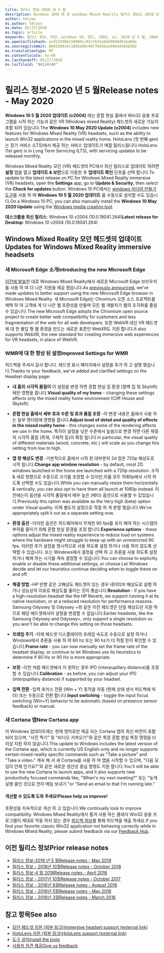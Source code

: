 ```yaml
---
title: 릴리스 정보-2020 년 5 월
description: Windows 10에 대 한 windows Mixed Reality 릴리스 정보는 2020 년 5 월 업데이트 (2004이 라고도 함)입니다.
author: tmlyon
ms.author: tmlyon
ms.date: 05/27/2020
ms.topic: article
keywords: 릴리스 정보, 버전, windows 10, 빌드, 20H1, os, 2020 년 5 월, 2004
ms.openlocfilehash: ec92259662109001c02cf631eb6b9948d61ba9de
ms.sourcegitcommit: b0d15083ec1095e08c9d776e5bae66b4449383bb
ms.translationtype: MT
ms.contentlocale: ko-KR
ms.lasthandoff: 05/27/2020
ms.locfileid: "84124140"
---
```

# <a name="release-notes---may-2020"></a><span data-ttu-id="bd9f0-104">릴리스 정보-2020 년 5 월</span><span class="sxs-lookup"><span data-stu-id="bd9f0-104">Release notes - May 2020</span></span>

<span data-ttu-id="bd9f0-105">**Windows 10 5 월 2020 업데이트 (v2004)** 에는 혼합 현실 홈에서 Win32 응용 프로그램을 시작 하는 기능과 같은 VR (Windows mixed Reality) 헤드셋의 새로운 기능이 포함 되어 있습니다.</span><span class="sxs-lookup"><span data-stu-id="bd9f0-105">The **Windows 10 May 2020 Update (v2004)** includes new features for Windows Mixed Reality (VR) headsets, such as the ability to launch Win32 applications in the mixed reality home.</span></span> <span data-ttu-id="bd9f0-106">HoloLens (첫 번째 gen)는 장기 서비스 (LTS)에서 제공 하는 서비스 업데이트가 매월 릴리스됩니다.</span><span class="sxs-lookup"><span data-stu-id="bd9f0-106">HoloLens (1st gen) is in Long Term Servicing (LTS), with servicing updates to be released monthly.</span></span>

<span data-ttu-id="bd9f0-107">Windows Mixed Reality 모던 (VR) 헤드셋의 PC에서 최신 릴리스로 업데이트 하려면 **설정** 앱을 열고 **업데이트 & 보안**으로 이동한 후 **업데이트 확인** 단추를 선택 합니다.</span><span class="sxs-lookup"><span data-stu-id="bd9f0-107">To update to the latest release on PC for Windows Mixed Reality immersive (VR) headsets, open the **Settings** app, go to **Update & Security**, then select the **Check for updates** button.</span></span> <span data-ttu-id="bd9f0-108">Windows 10 PC에서는 [windows 미디어 만들기 도구](https://www.microsoft.com/software-download/windows10)를 사용 하 여 **Windows 10 5 월 2020 업데이트** 를 수동으로 설치할 수도 있습니다.</span><span class="sxs-lookup"><span data-stu-id="bd9f0-108">On a Windows 10 PC, you can also manually install the **Windows 10 May 2020 Update** using the [Windows media creation tool](https://www.microsoft.com/software-download/windows10).</span></span>

<span data-ttu-id="bd9f0-109">**데스크톱용 최신 릴리스**: Windows 10 v2004 (10.0.19041.264)</span><span class="sxs-lookup"><span data-stu-id="bd9f0-109">**Latest release for Desktop**: Windows 10 v2004 (10.0.19041.264)</span></span>

## <a name="updates-for-windows-mixed-reality-immersive-headsets"></a><span data-ttu-id="bd9f0-110">Windows Mixed Reality 모던 헤드셋의 업데이트</span><span class="sxs-lookup"><span data-stu-id="bd9f0-110">Updates for Windows Mixed Reality immersive headsets</span></span>

### <a name="introducing-the-new-microsoft-edge"></a><span data-ttu-id="bd9f0-111">새 Microsoft Edge 소개</span><span class="sxs-lookup"><span data-stu-id="bd9f0-111">Introducing the new Microsoft Edge</span></span>
<span data-ttu-id="bd9f0-112">[이전에 발표](https://docs.microsoft.com/windows/mixed-reality/new-microsoft-edge)한 대로 Windows Mixed Reality에서 새로운 Microsoft Edge 브라우저를 사용 하 여 더 나은 지원을 제공 했습니다.</span><span class="sxs-lookup"><span data-stu-id="bd9f0-112">As [previously announced](https://docs.microsoft.com/windows/mixed-reality/new-microsoft-edge), we've made updates to better support using the new Microsoft Edge browser in Windows Mixed Reality.</span></span> <span data-ttu-id="bd9f0-113">새 Microsoft Edge는 Chromium 오픈 소스 프로젝트를 채택 하 여 고객에 게 더 나은 웹 호환성을 만들며 모든 웹 개발자가 웹의 조각화를 줄일 수 있습니다.</span><span class="sxs-lookup"><span data-stu-id="bd9f0-113">The new Microsoft Edge adopts the Chromium open source project to create better web compatibility for customers and less fragmentation of the web for all web developers.</span></span> <span data-ttu-id="bd9f0-114">또한 WebVR 대신 VR 헤드셋에 대 한 몰입 형 웹 환경을 만드는 새로운 표준인 WebXR도 지원 합니다.</span><span class="sxs-lookup"><span data-stu-id="bd9f0-114">It also supports WebXR, the new standard for creating immersive web experiences for VR headsets, in place of WebVR.</span></span>

### <a name="improved-settings-for-wmr"></a><span data-ttu-id="bd9f0-115">WMR에 대 한 향상 된 설정</span><span class="sxs-lookup"><span data-stu-id="bd9f0-115">Improved Settings for WMR</span></span>
<span data-ttu-id="bd9f0-116">피드백을 주셔서 감사 합니다. 헤드셋 표시 페이지에서 설정을 추가 하 고 설명 했습니다.</span><span class="sxs-lookup"><span data-stu-id="bd9f0-116">Thanks to your feedback, we've added and clarified settings on the Headset display page:</span></span>

* <span data-ttu-id="bd9f0-117">**내 홈의 시각적 품질이** 이 설정을 변경 하면 혼합 현실 집 환경 (절벽 집 및 Skyloft)에만 영향을 줍니다.</span><span class="sxs-lookup"><span data-stu-id="bd9f0-117">**Visual quality of my home** - changing these settings affects only the mixed reality home environment (Cliff House and Skyloft):</span></span>

* <span data-ttu-id="bd9f0-118">**혼합 현실 홈에서 세부 효과 수준 및 효과 품질 조정** -이 변경 내용은 홈에서 사용 하는 일부 렌더링에 영향을 줍니다.</span><span class="sxs-lookup"><span data-stu-id="bd9f0-118">**Adjust level of detail and quality of effects in the mixed reality home** - this changes some of the rendering affects we use in the home.</span></span> <span data-ttu-id="bd9f0-119">특히이 설정을 낮은 수준에서 높음으로 변경 하면 다른 재질의 시각적 품질 (목재, 구체적 등)이 확장 됩니다.</span><span class="sxs-lookup"><span data-stu-id="bd9f0-119">In particular, the visual quality of different materials (wood, concrete, etc.) will scale as you change this setting from low to high.</span></span>

* <span data-ttu-id="bd9f0-120">**앱 창 해상도 변경** -기본적으로 홈에서 시작 된 대부분의 2d 창은 720p 해상도로 시작 됩니다.</span><span class="sxs-lookup"><span data-stu-id="bd9f0-120">**Change app window resolution** - by default, most 2D windows launched in the home are launched with a 720p resolution.</span></span> <span data-ttu-id="bd9f0-121">수직 & 세로 방향으로 수동으로 크기를 조정할 수 있지만,이를 모두 1080p에서 시작 하도록 선택할 수도 있습니다.</span><span class="sxs-lookup"><span data-stu-id="bd9f0-121">While you can manually resize them horizontally & vertically, you can also opt to have them all launch at 1080p instead.</span></span> <span data-ttu-id="bd9f0-122">이전에는이 옵션을 시각적 품질에서 매우 높은 (베타) 옵션으로 사용할 수 있었습니다.</span><span class="sxs-lookup"><span data-stu-id="bd9f0-122">Previously this option was available as the Very high (beta) option under Visual quality.</span></span> <span data-ttu-id="bd9f0-123">이제 별도의 설정으로 적절 하 게 분할 했습니다.</span><span class="sxs-lookup"><span data-stu-id="bd9f0-123">We've appropriately split it out as a separate setting now.</span></span>

* <span data-ttu-id="bd9f0-124">**환경 옵션** -이러한 옵션은 하드웨어에서 무제한 90 fps를 유지 해야 하는 시스템의 부하를 줄이기 위해 혼합 현실 환경을 조정 합니다.</span><span class="sxs-lookup"><span data-stu-id="bd9f0-124">**Experience options** - these options adjust the mixed reality experience to reduce load on systems where the hardware might struggle to keep up with an unrestricted 90 fps.</span></span> <span data-ttu-id="bd9f0-125">이러한 추가 설정을 명시적으로 사용 하도록 설정 하거나 사용 하지 않도록 선택할 수 있습니다. 또는 Windows에서 결정을 선택 하 고 추론을 사용 하도록 설정 하거나 해제 하는 시기를 계속 결정할 수 있습니다.</span><span class="sxs-lookup"><span data-stu-id="bd9f0-125">You can choose to explicitly enable or disable these additional settings, or choose Let Windows decide and let our heuristics continue deciding when to toggle these on and off.</span></span>

* <span data-ttu-id="bd9f0-126">**해결 방법** -HP 반향 같은 고해상도 헤드셋이 있는 경우 네이티브 해상도로 실행 하거나 성능상의 이유로 해상도를 줄이는 것이 좋습니다.</span><span class="sxs-lookup"><span data-stu-id="bd9f0-126">**Resolution** - if you have a high-resolution headset like the HP Reverb, we support running it at its native resolution, or at a reduced resolution for performance reasons.</span></span> <span data-ttu-id="bd9f0-127">Samsung Odyssey 및 Odyssey +와 같은 이전 헤드셋은 단일 해상도만 지원 하므로 해당 헤드셋에서이 설정을 변경할 수 없습니다.</span><span class="sxs-lookup"><span data-stu-id="bd9f0-127">Earlier headsets, like the Samsung Odyssey and Odyssey+, only support a single resolution so you won't be able to change this setting on those headsets.</span></span>

* <span data-ttu-id="bd9f0-128">**프레임 주기** -이제 헤드셋 디스플레이의 프레임 속도로 수동으로 설정 하거나 Windows에서 추론을 사용 하 여 60 hz 또는 90 hz가 더 적절 한지 확인할 수 있습니다.</span><span class="sxs-lookup"><span data-stu-id="bd9f0-128">**Frame rate** - you can now manually set the frame rate of the headset display, or continue to let Windows use its heuristics to determine if 60 Hz or 90 Hz is more appropriate.</span></span>

* <span data-ttu-id="bd9f0-129">**보정** -이전 처럼 헤드셋에서 지 원하는 경우 IPD (interpupillary distance)를 조정할 수 있습니다.</span><span class="sxs-lookup"><span data-stu-id="bd9f0-129">**Calibration** - as before, you can adjust your IPD (interpupillary distance) if supported by your headset.</span></span>

* <span data-ttu-id="bd9f0-130">**입력 전환** -입력 포커스 전환 (Win + Y) 동작을 자동 (현재 상태 센서 피드백에 따라) 또는 수동으로 전환 합니다.</span><span class="sxs-lookup"><span data-stu-id="bd9f0-130">**Input switching** - toggle the input focus switching (Win+Y) behavior to be automatic (based on presence sensor feedback) or manual.</span></span>

### <a name="new-cortana-app"></a><span data-ttu-id="bd9f0-131">새 Cortana 앱</span><span class="sxs-lookup"><span data-stu-id="bd9f0-131">New Cortana app</span></span>
<span data-ttu-id="bd9f0-132">이 Windows 업데이트에는 현재 영어로만 제공 되는 Cortana 앱의 최신 버전이 포함 되어 있으며, "사진 찍기" 및 "비디오 가져오기"와 같은 특정 혼합 현실 특정 명령을 더 이상 지원 하지 않습니다.</span><span class="sxs-lookup"><span data-stu-id="bd9f0-132">This update to Windows includes the latest version of the Cortana app, which is currently US English-only and no longer supports certain mixed-reality specific commands such as "Take a picture" and "Take a video."</span></span> <span data-ttu-id="bd9f0-133">계속 해 서 새 Cortana를 사용 하 여 앱을 시작할 수 있으며, "다음 모임이 언제 인가요?"와 같은 새로운 생산성 중심 명령도 지원 합니다.</span><span class="sxs-lookup"><span data-stu-id="bd9f0-133">You'll still be able to use the new Cortana to launch apps, and it also supports new productivity focused commands like, "When's my next meeting?"</span></span> <span data-ttu-id="bd9f0-134">또는 "늦게 실행 중인 것으로 전자 메일 보내기 <name> "</span><span class="sxs-lookup"><span data-stu-id="bd9f0-134">or "Send an email to <name> that I'm running late."</span></span>

#### <a name="please-help-us-improve"></a><span data-ttu-id="bd9f0-135">개선할 수 있도록 도와 주세요!</span><span class="sxs-lookup"><span data-stu-id="bd9f0-135">Please help us improve!</span></span>
<span data-ttu-id="bd9f0-136">호환성을 지속적으로 개선 하 고 있습니다.</span><span class="sxs-lookup"><span data-stu-id="bd9f0-136">We continually look to improve compatibility.</span></span>  <span data-ttu-id="bd9f0-137">Windows Mixed Reality에서 즐겨 사용 하는 클래식 Win32 응용 프로그램이 제대로 작동 하지 않는 경우 [피드백 허브](https://support.microsoft.com//help/4021566/windows-10-send-feedback-to-microsoft-with-feedback-hub)를 통해 피드백을 제출 하세요.</span><span class="sxs-lookup"><span data-stu-id="bd9f0-137">If you find your favorite classic Win32 application not behaving correctly while in Windows Mixed Reality, please submit feedback via our [Feedback Hub](https://support.microsoft.com//help/4021566/windows-10-send-feedback-to-microsoft-with-feedback-hub).</span></span>

## <a name="prior-release-notes"></a><span data-ttu-id="bd9f0-138">이전 릴리스 정보</span><span class="sxs-lookup"><span data-stu-id="bd9f0-138">Prior release notes</span></span>

* [<span data-ttu-id="bd9f0-139">릴리스 정보-2019 년 5 월</span><span class="sxs-lookup"><span data-stu-id="bd9f0-139">Release notes - May 2019</span></span>](release-notes-may-2019.md)
* [<span data-ttu-id="bd9f0-140">릴리스 정보 - 2018년 10월</span><span class="sxs-lookup"><span data-stu-id="bd9f0-140">Release notes - October 2018</span></span>](release-notes-october-2018.md)
* [<span data-ttu-id="bd9f0-141">릴리스 정보-4 월 2018</span><span class="sxs-lookup"><span data-stu-id="bd9f0-141">Release notes - April 2018</span></span>](release-notes-april-2018.md)
* [<span data-ttu-id="bd9f0-142">릴리스 정보 - 2017년 10월</span><span class="sxs-lookup"><span data-stu-id="bd9f0-142">Release notes - October 2017</span></span>](release-notes-october-2017.md)
* [<span data-ttu-id="bd9f0-143">릴리스 정보 - 2016년 8월</span><span class="sxs-lookup"><span data-stu-id="bd9f0-143">Release notes - August 2016</span></span>](release-notes-august-2016.md)
* [<span data-ttu-id="bd9f0-144">릴리스 정보 - 2016년 5월</span><span class="sxs-lookup"><span data-stu-id="bd9f0-144">Release notes - May 2016</span></span>](release-notes-may-2016.md)
* [<span data-ttu-id="bd9f0-145">릴리스 정보 - 2016년 3월</span><span class="sxs-lookup"><span data-stu-id="bd9f0-145">Release notes - March 2016</span></span>](release-notes-march-2016.md)

## <a name="see-also"></a><span data-ttu-id="bd9f0-146">참고 항목</span><span class="sxs-lookup"><span data-stu-id="bd9f0-146">See also</span></span>
* [<span data-ttu-id="bd9f0-147">모던 헤드셋 지원 (외부 링크)</span><span class="sxs-lookup"><span data-stu-id="bd9f0-147">Immersive headset support (external link)</span></span>](https://docs.microsoft.com/windows/mixed-reality/enthusiast-guide/troubleshooting-windows-mixed-reality)
* [<span data-ttu-id="bd9f0-148">HoloLens 지원 (외부 링크)</span><span class="sxs-lookup"><span data-stu-id="bd9f0-148">HoloLens support (external link)</span></span>](https://support.microsoft.com/products/hololens)
* [<span data-ttu-id="bd9f0-149">도구 설치</span><span class="sxs-lookup"><span data-stu-id="bd9f0-149">Install the tools</span></span>](install-the-tools.md)
* [<span data-ttu-id="bd9f0-150">사용자 의견 제공</span><span class="sxs-lookup"><span data-stu-id="bd9f0-150">Give us feedback</span></span>](give-us-feedback.md)
